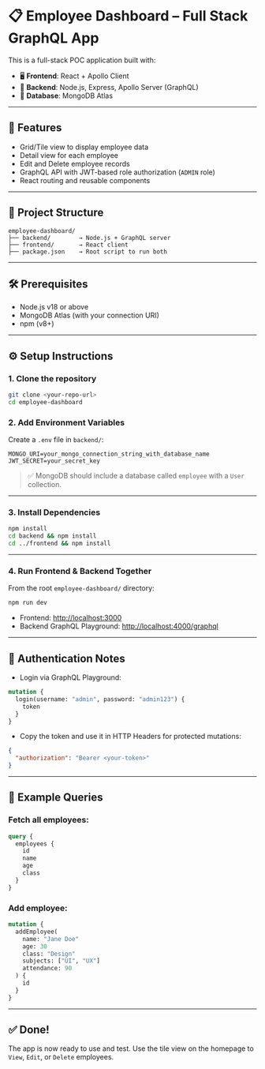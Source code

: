 # 📋 Employee Dashboard – Full Stack GraphQL App

This is a full-stack POC application built with:

* 🖥️ **Frontend**: React + Apollo Client
* 🔧 **Backend**: Node.js, Express, Apollo Server (GraphQL)
* 💃 **Database**: MongoDB Atlas

---

## 🚀 Features

* Grid/Tile view to display employee data
* Detail view for each employee
* Edit and Delete employee records
* GraphQL API with JWT-based role authorization (`ADMIN` role)
* React routing and reusable components

---

## 📁 Project Structure

```
employee-dashboard/
├── backend/        → Node.js + GraphQL server
├── frontend/       → React client
├── package.json    → Root script to run both
```

---

## 🛠️ Prerequisites

* Node.js v18 or above
* MongoDB Atlas (with your connection URI)
* npm (v8+)

---

## ⚙️ Setup Instructions

### 1. Clone the repository

```bash
git clone <your-repo-url>
cd employee-dashboard
```

### 2. Add Environment Variables

Create a `.env` file in `backend/`:

```
MONGO_URI=your_mongo_connection_string_with_database_name
JWT_SECRET=your_secret_key
```

> ✅ MongoDB should include a database called `employee` with a `User` collection.

---

### 3. Install Dependencies

```bash
npm install
cd backend && npm install
cd ../frontend && npm install
```

---

### 4. Run Frontend & Backend Together

From the root `employee-dashboard/` directory:

```bash
npm run dev
```

* Frontend: [http://localhost:3000](http://localhost:3000)
* Backend GraphQL Playground: [http://localhost:4000/graphql](http://localhost:4000/graphql)

---

## 🔐 Authentication Notes

* Login via GraphQL Playground:

```graphql
mutation {
  login(username: "admin", password: "admin123") {
    token
  }
}
```

* Copy the token and use it in HTTP Headers for protected mutations:

```json
{
  "authorization": "Bearer <your-token>"
}
```

---

## 🔎 Example Queries

### Fetch all employees:

```graphql
query {
  employees {
    id
    name
    age
    class
  }
}
```

### Add employee:

```graphql
mutation {
  addEmployee(
    name: "Jane Doe"
    age: 30
    class: "Design"
    subjects: ["UI", "UX"]
    attendance: 90
  ) {
    id
  }
}
```

---

## ✅ Done!

The app is now ready to use and test.
Use the tile view on the homepage to `View`, `Edit`, or `Delete` employees.
